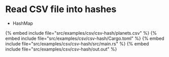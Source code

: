 # Read CSV file into hashes

* HashMap

{% embed include file="src/examples/csv/csv-hash/planets.csv" %}
{% embed include file="src/examples/csv/csv-hash/Cargo.toml" %}
{% embed include file="src/examples/csv/csv-hash/src/main.rs" %}
{% embed include file="src/examples/csv/csv-hash/out.out" %}


